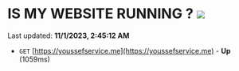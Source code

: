 # IS MY WEBSITE RUNNING ? [![](https://img.shields.io/static/v1?label=Sponsor&message=%E2%9D%A4&logo=GitHub&color=%23fe8e86)](https://github.com/sponsors/<username>)

Last updated: **11/1/2023, 2:45:12 AM**

- `GET` [https://youssefservice.me](https://youssefservice.me) - **Up** (1059ms)
